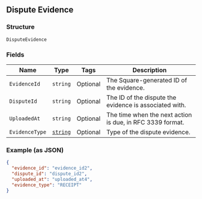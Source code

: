## Dispute Evidence

### Structure

`DisputeEvidence`

### Fields

| Name | Type | Tags | Description |
|  --- | --- | --- | --- |
| `EvidenceId` | `string` | Optional | The Square-generated ID of the evidence. |
| `DisputeId` | `string` | Optional | The ID of the dispute the evidence is associated with. |
| `UploadedAt` | `string` | Optional | The time when the next action is due, in RFC 3339 format. |
| `EvidenceType` | [`string`](/doc/models/dispute-evidence-type.md) | Optional | Type of the dispute evidence. |

### Example (as JSON)

```json
{
  "evidence_id": "evidence_id2",
  "dispute_id": "dispute_id2",
  "uploaded_at": "uploaded_at4",
  "evidence_type": "RECEIPT"
}
```

